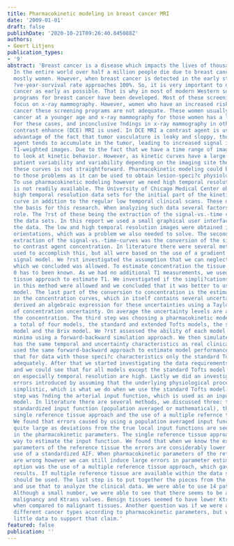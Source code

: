 ```yaml
---
title: Pharmacokinetic modeling in breast cancer MRI
date: '2009-01-01'
draft: false
publishDate: '2020-10-21T09:26:40.845088Z'
authors:
- Geert Litjens
publication_types:
- '9'
abstract: 'Breast cancer is a disease which impacts the lives of thousands of people.
  In the entire world over half a million people die due to breast cancer every year,
  mostly women. However, when breast cancer is detected in the early stages of disease
  ?ve-year-survival rate approaches 100%. So, it is very important to detect breast
  cancer as early as possible. That is why in most of modern Western society screening
  programs for breast cancer have been developed. Most of these screening programs
  focus on x-ray mammography. However, women who have an increased risk to get breast
  cancer these screening programs are not adequate. These women usually develop breast
  cancer at a younger age and x-ray mammography for those women has a low sensitivity.
  For these cases, and inconclusive ?ndings in x-ray mammography in other women, dynamic
  contrast enhance (DCE) MRI is used. In DCE MRI a contrast agent is used which takes
  advantage of the fact that tumor vasculature is leaky and sloppy, thus the contrast
  agent tends to accumulate in the tumor, leading to increased signal intensity in
  T1-weighted images. Due to the fact that we have a time range of images it is possible
  to look at kinetic behavior. However, as kinetic curves have a large inter and intra
  patient variability and variability depending on the imaging site the analysis of
  these curves is not straightforward. Pharmacokinetic modeling could be an answer
  to those problems as it can be used to obtain lesion-speci?c physiological parameters.
  To use pharmacokinetic modeling however we need high temporal resolution data, which
  is not readily available. The University of Chicago Medical Center obtained several
  high temporal resolution data sets for the initial part of the kinetic enhancement
  curve in addition to the regular low temporal clinical scans. These data sets were
  the basis for this research. When analyzing such data several factors play an important
  role. The ?rst of these being the extraction of the signal-vs.-time curves from
  the data sets. In this report we used a small graphical user interface to extract
  the data. The low and high temporal resolution images were obtained in different
  orientations, which was a problem we also needed to solve. The second step after
  extraction of the signal-vs.-time-curves was the conversion of the signal intensity
  to contrast agent concentration. In literature there were several methods that were
  used to accomplish this, but all were based on the use of a gradient recalled echo
  signal model. We ?rst investigated the assumption that we can neglect T2* effects,
  which we concluded was allowed. To estimate concentration the tissue T1 at time
  0 has to been known. As we had no additional T1 measurements, we used a reference
  tissue approach to estimate T1. We investigated if the simpli?cations often used
  in this method were allowed and we concluded that it was better to use the full
  model. The last part of the conversion to concentration is the estimation of uncertainty
  in the concentration curves, which in itself contains several uncertainties. We
  derived an algebraic expression for these uncertainties using a Taylor expansion
  of concentration uncertainty. On average the uncertainty levels are around 10% of
  the concentration. The third step was choosing a pharmacokinetic model, we inspected
  a total of four models, the standard and extended Tofts models, the shutter speed
  model and the Brix model. We ?rst assessed the ability of each model to ?nd correct
  minima using a forward-backward simulation approach. We then simulated data that
  has the same temporal and uncertainty characteristics as real clinical data and
  used the same forward-backward approach to estimate model performance. We concluded
  that for data with those speci?c characteristics only the standard Tofts model performed
  adequately. After that we started investigating the data requirements for all models
  and we could see that for all models except the standard Tofts model data requirements
  on especially temporal resolution are high. Lastly we did an investigation in the
  errors introduced by assuming that the underlying physiological processes are more
  simplistic, which is what we do when we use the standard Tofts model. The fourth
  step was ?nding the arterial input function, which is used as an input for the pharmacokinetic
  model. In literature there are several methods, we discussed three: the use of a
  standardized input function (population averaged or mathematical), the use of a
  single reference tissue approach and the use of a multiple refernce tissue approach.
  We found that errors caused by using a population averaged input function can be
  quite large as deviations from the true local input functions are seen directly
  in the pharmacokinetic parameters. The single reference tissue approach is another
  way to estimate the input function. We found that when we know the exact pharmacokinetic
  parameters of the reference tissue the errors are considerably lower than in the
  use of a standardized AIF. When pharmacokinetic parameters of the reference tissue
  are wrong however we can still induce large errors in parameter estimates. The third
  option was the use of a multiple reference tissue approach, which gave the best
  results. If multiple reference tissue are available within the data set this option
  should be used. The last step is to put together the pieces from the previous steps
  and use that to analyze the clinical data. We were able to use 14 patient data sets.
  Although a small number, we were able to see that there seems to be a relation between
  malignancy and Ktrans values. Benign tissues seemed to have lower Ktrans values
  when compared to malignant tissues. Another question was if we were able to cluster
  different cancer types according to pharmacokinetic parameters, but we have too
  little data to support that claim.'
featured: false
publication: ''
---
```


